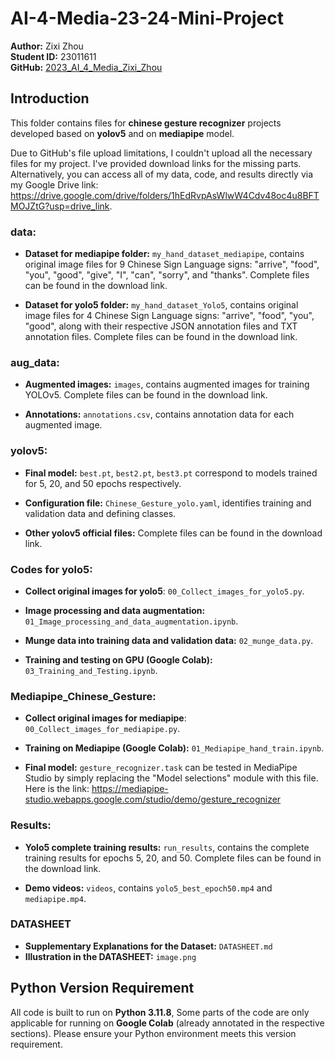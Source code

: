 # AI-4-Media-23-24-Mini-Project

**Author:** Zixi Zhou  
**Student ID:** 23011611  
**GitHub:** [2023_AI_4_Media_Zixi_Zhou](https://git.arts.ac.uk/23011611/2023_AI_4_Media_Zixi_Zhou)

## Introduction
This folder contains files for **chinese gesture recognizer** projects developed based on **yolov5** and on **mediapipe** model. 

Due to GitHub's file upload limitations, I couldn't upload all the necessary files for my project. I've provided download links for the missing parts. Alternatively, you can access all of my data, code, and results directly via my Google Drive link: https://drive.google.com/drive/folders/1hEdRvpAsWlwW4Cdv48oc4u8BFTMOJZtG?usp=drive_link.

### data:
- **Dataset for mediapipe folder:** `my_hand_dataset_mediapipe`, contains original image files for 9 Chinese Sign Language signs: "arrive", "food", "you", "good", "give", "I", "can", "sorry", and "thanks". Complete files can be found in the download link.

- **Dataset for yolo5 folder:** `my_hand_dataset_Yolo5`, contains original image files for 4 Chinese Sign Language signs: "arrive", "food", "you", "good", along with their respective JSON annotation files and TXT annotation files. Complete files can be found in the download link.

### aug_data:
- **Augmented images:** `images`, contains augmented images for training YOLOv5. Complete files can be found in the download link.

- **Annotations:** `annotations.csv`,  contains annotation data for each augmented image.

### yolov5:
- **Final model:** `best.pt`, `best2.pt`, `best3.pt` correspond to models trained for 5, 20, and 50 epochs respectively.
  
- **Configuration file:** `Chinese_Gesture_yolo.yaml`, identifies training and validation data and defining classes.

- **Other yolov5 official files:** Complete files can be found in the download link.

### Codes for yolo5:
- **Collect original images for yolo5**: `00_Collect_images_for_yolo5.py`.

- **Image processing and data augmentation:** `01_Image_processing_and_data_augmentation.ipynb`.

- **Munge data into training data and validation data:** `02_munge_data.py`.

- **Training and testing on GPU (Google Colab):** `03_Training_and_Testing.ipynb`.

### Mediapipe_Chinese_Gesture:
- **Collect original images for mediapipe**: `00_Collect_images_for_mediapipe.py`.

- **Training on Mediapipe (Google Colab):** `01_Mediapipe_hand_train.ipynb`.
  
- **Final model:** `gesture_recognizer.task` can be tested in MediaPipe Studio by simply replacing the "Model selections" module with this file. Here is the link: https://mediapipe-studio.webapps.google.com/studio/demo/gesture_recognizer

### Results:
- **Yolo5 complete training results:** `run_results`, contains the complete training results for epochs 5, 20, and 50. Complete files can be found in the download link.
  
- **Demo videos:** `videos`, contains `yolo5_best_epoch50.mp4` and `mediapipe.mp4`.

### DATASHEET
- **Supplementary Explanations for the Dataset:** `DATASHEET.md`
- **Illustration in the DATASHEET:** `image.png`

## Python Version Requirement
All code is built to run on **Python 3.11.8**, Some parts of the code are only applicable for running on **Google Colab** (already annotated in the respective sections). Please ensure your Python environment meets this version requirement.

